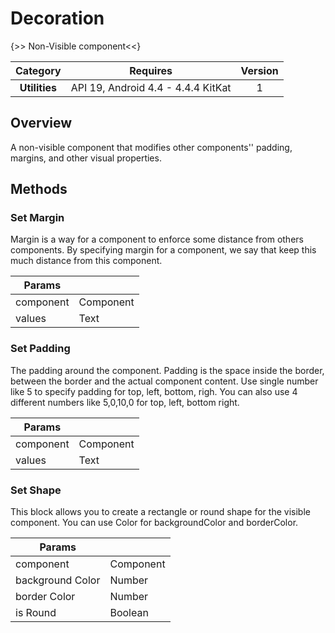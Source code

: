 # Decoration

{>> Non-Visible component<<}

| Category | Requires | Version |
|:--------:|:-------:|:--------:|
|**Utilities**|<span class="chip chip-any">API 19, Android 4.4 - 4.4.4 KitKat</span>|<span class="chip chip-number">1</span>|

## Overview

A non-visible component that modifies other components'' padding, margins, and other visual properties.

## Methods

### Set Margin

Margin is a way for a component to enforce some distance from others components. By specifying margin for a component, we say that keep this much distance from this component.

<div class="block" ai2-block="method" not-rendered="true" value="%7B%22componentName%22:%20%22Decoration%22,%20%22name%22:%20%22Set%20Margin%22,%20%22output%22:%20false,%20%22param%22:%20%5B%22component%22,%20%22values%22%5D%7D"></div>

| Params | []() |
|--------|------|
|component|<span class="chip chip-component">Component</span>|
|values|<span class="chip chip-text">Text</span>|

### Set Padding

The padding around the component. Padding is the space inside the border, between the border and the actual component content. Use single number like 5 to specify padding for top, left, bottom, righ. You can also use 4 different numbers like 5,0,10,0 for top, left, bottom right.

<div class="block" ai2-block="method" not-rendered="true" value="%7B%22componentName%22:%20%22Decoration%22,%20%22name%22:%20%22Set%20Padding%22,%20%22output%22:%20false,%20%22param%22:%20%5B%22component%22,%20%22values%22%5D%7D"></div>

| Params | []() |
|--------|------|
|component|<span class="chip chip-component">Component</span>|
|values|<span class="chip chip-text">Text</span>|

### Set Shape

This block allows you to create a rectangle or round shape for the visible component. You can use Color for backgroundColor and borderColor.

<div class="block" ai2-block="method" not-rendered="true" value="%7B%22componentName%22:%20%22Decoration%22,%20%22name%22:%20%22Set%20Shape%22,%20%22output%22:%20false,%20%22param%22:%20%5B%22component%22,%20%22background%20Color%22,%20%22border%20Color%22,%20%22is%20Round%22%5D%7D"></div>

| Params | []() |
|--------|------|
|component|<span class="chip chip-component">Component</span>|
|background Color|<span class="chip chip-number">Number</span>|
|border Color|<span class="chip chip-number">Number</span>|
|is Round|<span class="chip chip-boolean">Boolean</span>|
